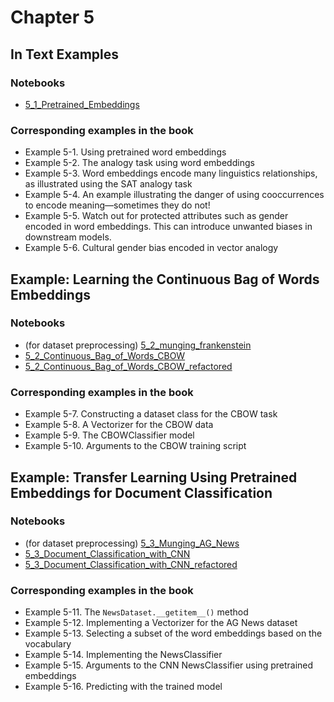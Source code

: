 # Chapter 5

## In Text Examples

### Notebooks

- [5_1_Pretrained_Embeddings](5_1_Pretrained_Embeddings.ipynb)

### Corresponding examples in the book

- Example 5-1. Using pretrained word embeddings
- Example 5-2. The analogy task using word embeddings
- Example 5-3. Word embeddings encode many linguistics relationships, as illustrated using the SAT analogy task
- Example 5-4. An example illustrating the danger of using cooccurrences to encode meaning—sometimes they do not!
- Example 5-5. Watch out for protected attributes such as gender encoded in word embeddings. This can introduce unwanted biases in downstream models.
- Example 5-6. Cultural gender bias encoded in vector analogy

## Example: Learning the Continuous Bag of Words Embeddings

### Notebooks

- (for dataset preprocessing) [5_2_munging_frankenstein](5_2_CBOW/5_2_munging_frankenstein.ipynb)
- [5_2_Continuous_Bag_of_Words_CBOW](5_2_CBOW/5_2_Continuous_Bag_of_Words_CBOW.ipynb)
- [5_2_Continuous_Bag_of_Words_CBOW_refactored](5_2_CBOW/5_2_Continuous_Bag_of_Words_CBOW_refactored.ipynb)

### Corresponding examples in the book

- Example 5-7. Constructing a dataset class for the CBOW task
- Example 5-8. A Vectorizer for the CBOW data
- Example 5-9. The CBOWClassifier model
- Example 5-10. Arguments to the CBOW training script

## Example: Transfer Learning Using Pretrained Embeddings for Document Classification


### Notebooks

- (for dataset preprocessing) [5_3_Munging_AG_News](5_3_doc_classification/5_3_Munging_AG_News.ipynb)
- [5_3_Document_Classification_with_CNN](5_3_doc_classification/5_3_Document_Classification_with_CNN.ipynb)
- [5_3_Document_Classification_with_CNN_refactored](5_3_doc_classification/5_3_Document_Classification_with_CNN_refactored.ipynb)


### Corresponding examples in the book

- Example 5-11. The `NewsDataset.__getitem__()` method
- Example 5-12. Implementing a Vectorizer for the AG News dataset
- Example 5-13. Selecting a subset of the word embeddings based on the vocabulary
- Example 5-14. Implementing the NewsClassifier
- Example 5-15. Arguments to the CNN NewsClassifier using pretrained embeddings
- Example 5-16. Predicting with the trained model